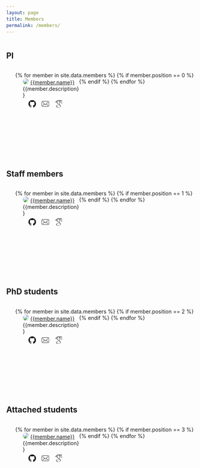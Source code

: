```yaml
---
layout: page
title: Members
permalink: /members/
---
```


<!-- <ul>
	{% for member in site.data.members %}
	{% if member.alumni == false %}
	<li class="members_li">
			<dev class="member_holder">
			<img class="member_img" src="../assets/imgs/members/{{member.avatar}}">
			<a href="">{{member.name}}</a> <br>
			{{member.description}}<br>
			<a href="{{member.google_scholar}}">
				<img class="icon" src="../assets/imgs/google_scholar.png">
			</a>
			<a href="https://github.com/{{ member.github_username| cgi_escape | escape }}" style="float:left;">
				<img class="icon" src="../assets/imgs/git.png">
			</a>
			<a href="mailto:{{member.email}}" style="float:left;">
				<img class="icon" src="../assets/imgs/mail.png">
			</a>
		</dev>
	</li>
	{% endif %}
	{% endfor %}
</ul> -->


<style type="text/css">
	ul {
		list-style-type:none;
	}
	/* li {
		float: left;
	} */
	/* comment above for proper alignment */

	.member_img {
		height: 80%;
		border-radius: 50%;
	}
	.icon {
		height:20px;
		width: 20px;
		margin-left:15px;
		margin-top:5px;
	}
	.member_group {
		/* Use grid mode helps with alignment! */
		display: grid;
		width: 100%;
		margin: auto;
	}
	.member_holder {
		display: block;
		height: 150px;
		width: 150px;
		margin-left: 20px;
		float: left;
		padding-bottom: 10%;
	}

</style>



<div class="member_group">
<h2>PI</h2>
<ul>
	{% for member in site.data.members %}
	{% if member.position == 0 %}
	<li>
		<dev class="member_holder">
			<img class="member_img" src="../assets/imgs/members/{{member.avatar}}">
			<a href="">{{member.name}}</a> <br>
			{{member.description}}<br>
			<a href="{{member.google_scholar}}">
				<img class="icon" src="../assets/imgs/google_scholar.png">
			</a>
			<a href="https://github.com/{{ member.github_username| cgi_escape | escape }}" style="float:left;">
				<img class="icon" src="../assets/imgs/git.png">
			</a>
			<a href="mailto:{{member.email}}" style="float:left;">
				<img class="icon" src="../assets/imgs/mail.png">
			</a>
		</dev>
	</li>
	{% endif %}
	{% endfor %}
</ul>
</div>

<div class="member_group">
<h2>Staff members</h2>
<ul>
	{% for member in site.data.members %}
	{% if member.position == 1 %}
	<li>
		<dev class="member_holder">
			<img class="member_img" src="../assets/imgs/members/{{member.avatar}}">
			<a href="">{{member.name}}</a> <br>
			{{member.description}}<br>
			<a href="{{member.google_scholar}}">
				<img class="icon" src="../assets/imgs/google_scholar.png">
			</a>
			<a href="https://github.com/{{ member.github_username| cgi_escape | escape }}" style="float:left;">
				<img class="icon" src="../assets/imgs/git.png">
			</a>
			<a href="mailto:{{member.email}}" style="float:left;">
				<img class="icon" src="../assets/imgs/mail.png">
			</a>
		</dev>
	</li>
	{% endif %}
	{% endfor %}
</ul>
</div>

<div class="member_group">
<h2>PhD students</h2>
<ul>
	{% for member in site.data.members %}
	{% if member.position == 2 %}
	<li>
		<dev class="member_holder">
			<img class="member_img" src="../assets/imgs/members/{{member.avatar}}">
			<a href="">{{member.name}}</a> <br>
			{{member.description}}<br>
			<a href="{{member.google_scholar}}">
				<img class="icon" src="../assets/imgs/google_scholar.png">
			</a>
			<a href="https://github.com/{{ member.github_username| cgi_escape | escape }}" style="float:left;">
				<img class="icon" src="../assets/imgs/git.png">
			</a>
			<a href="mailto:{{member.email}}" style="float:left;">
				<img class="icon" src="../assets/imgs/mail.png">
			</a>
		</dev>
	</li>
	{% endif %}
	{% endfor %}
</ul>
</div>

<div class="member_group">
<h2>Attached students</h2>
<ul>
	{% for member in site.data.members %}
	{% if member.position == 3 %}
	<li>
		<dev class="member_holder">
			<img class="member_img" src="../assets/imgs/members/{{member.avatar}}">
			<a href="">{{member.name}}</a> <br>
			{{member.description}}<br>
			<a href="{{member.google_scholar}}">
				<img class="icon" src="../assets/imgs/google_scholar.png">
			</a>
			<a href="https://github.com/{{ member.github_username| cgi_escape | escape }}" style="float:left;">
				<img class="icon" src="../assets/imgs/git.png">
			</a>
			<a href="mailto:{{member.email}}" style="float:left;">
				<img class="icon" src="../assets/imgs/mail.png">
			</a>
		</dev>
	</li>
	{% endif %}
	{% endfor %}
</ul>
</div>

